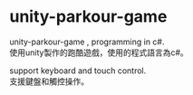 # unity-parkour-game
unity-parkour-game , programming in c#.  
使用unity製作的跑酷遊戲，使用的程式語言為c#。  

support keyboard and touch control.  
支援鍵盤和觸控操作。

